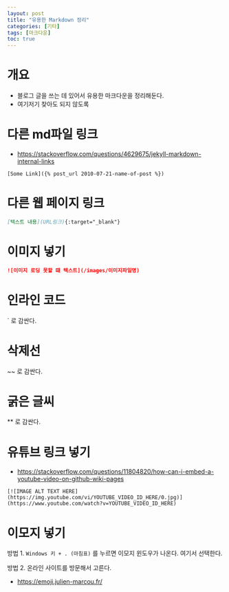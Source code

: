 ```yaml
---
layout: post
title: "유용한 Markdown 정리"
categories: [기타]
tags: [마크다운]
toc: true
---
```


# 개요
- 블로그 글을 쓰는 데 있어서 유용한 마크다운을 정리해둔다.
- 여기저기 찾아도 되지 않도록 

# 다른 md파일 링크 
- https://stackoverflow.com/questions/4629675/jekyll-markdown-internal-links

```
[Some Link]({% post_url 2010-07-21-name-of-post %})
```

# 다른 웹 페이지 링크 
```md
[텍스트 내용](URL링크){:target="_blank"}
```

# 이미지 넣기 
```md
![이미지 로딩 못할 떄 텍스트](/images/이미지파일명)
```

# 인라인 코드 
` 로 감싼다. 

# 삭제선 
~~ 로 감싼다. 

# 굵은 글씨 
** 로 감싼다. 

# 유튜브 링크 넣기 
- https://stackoverflow.com/questions/11804820/how-can-i-embed-a-youtube-video-on-github-wiki-pages
```
[![IMAGE ALT TEXT HERE](https://img.youtube.com/vi/YOUTUBE_VIDEO_ID_HERE/0.jpg)](https://www.youtube.com/watch?v=YOUTUBE_VIDEO_ID_HERE)
```

# 이모지 넣기 
방법 1. `Windows 키 + . (마침표)` 를 누르면 이모지 윈도우가 나온다. 여기서 선택한다. 

방법 2. 온라인 사이트를 방문해서 고른다. 
- https://emoji.julien-marcou.fr/
